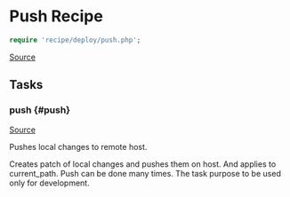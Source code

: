 <!-- DO NOT EDIT THIS FILE! -->
<!-- Instead edit recipe/deploy/push.php -->
<!-- Then run bin/docgen -->

# Push Recipe

```php
require 'recipe/deploy/push.php';
```

[Source](/recipe/deploy/push.php)



## Tasks

### push {#push}
[Source](https://github.com/deployphp/deployer/blob/master/recipe/deploy/push.php#L9)

Pushes local changes to remote host.

Creates patch of local changes and pushes them on host.
And applies to current_path. Push can be done many times.
The task purpose to be used only for development.


